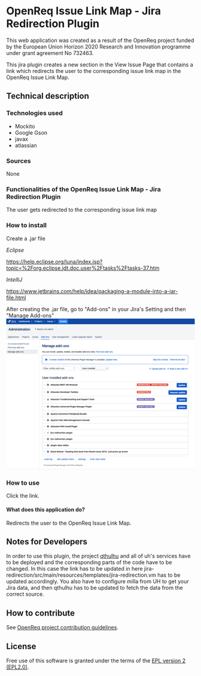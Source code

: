 # OpenReq Issue Link Map - Jira Redirection Plugin

This web application was created as a result of the OpenReq project funded by the European Union Horizon 2020 Research and Innovation programme under grant agreement No 732463.

This jira plugin creates a new section in the View Issue Page that contains a link which redirects the user to the corresponding issue link map in the OpenReq Issue Link Map. 

## Technical description
### Technologies used
- Mockito
- Google Gson
- javax
- atlassian

### Sources
None

### Functionalities of the OpenReq Issue Link Map - Jira Redirection Plugin
The user gets redirected to the corresponding issue link map

### How to install
Create a .jar file 

_Eclipse_

https://help.eclipse.org/luna/index.jsp?topic=%2Forg.eclipse.jdt.doc.user%2Ftasks%2Ftasks-37.htm

_IntelliJ_

https://www.jetbrains.com/help/idea/packaging-a-module-into-a-jar-file.html

After creating the .jar file, go to "Add-ons" in your Jira's Setting and then "Manage Add-ons"
![ManageAddOns](https://github.com/OpenReqEU/jira-redirection/blob/master/pics/Jira-Manage-Addons.png)

### How to use
Click the link.

#### What does this application do?
Redirects the user to the OpenReq Issue Link Map.

## Notes for Developers
In order to use this plugin, the project [qthulhu](https://github.com/OpenReqEU/qthulhu) and all of uh's services have to be deployed and the corresponding parts of the code have to be changed. In this case the link has to be updated in here jira-redirection/src/main/resources/templates/jira-redirection.vm has to be updated accordingly. You also have to configure milla from UH to get your Jira data, and then qthulhu has to be updated to fetch the data from the correct source.

## How to contribute
See [OpenReq project contribution guidelines](https://github.com/OpenReqEU/OpenReq/blob/master/CONTRIBUTING.md). 

## License
Free use of this software is granted under the terms of the [EPL version 2 (EPL2.0)](https://www.eclipse.org/legal/epl-2.0/).
